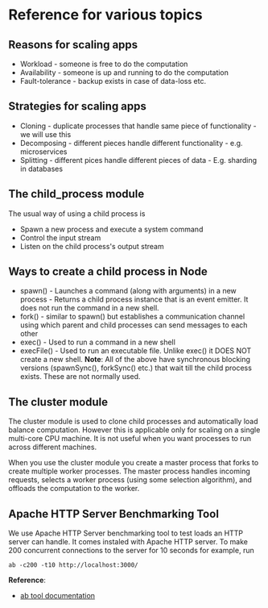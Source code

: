 # Reference for various topics

## Reasons for scaling apps
* Workload - someone is free to do the computation
* Availability - someone is up and running to do the computation
* Fault-tolerance - backup exists in case of data-loss etc.

## Strategies for scaling apps
* Cloning - duplicate processes that handle same piece of functionality - we will use this
* Decomposing - different pieces handle different functionality - e.g. microservices
* Splitting - different pices handle different pieces of data - E.g. sharding in databases

## The child_process module
The usual way of using a child process is
* Spawn a new process and execute a system command
* Control the input stream
* Listen on the child process's output stream

## Ways to create a child process in Node
* spawn() - Launches a command (along with arguments) in a new process - Returns a child process instance that is an event emitter. It does not run the command in a new shell.
* fork() - similar to spawn() but establishes a communication channel using which parent and child processes can send messages to each other
* exec() - Used to run a command in a new shell
* execFile() - Used to run an executable file. Unlike exec() it DOES NOT create a new shell.
__Note__: All of the above have synchronous blocking versions (spawnSync(), forkSync() etc.) that wait till the child process exists. These are not normally used.

## The cluster module
The cluster module is used to clone child processes and automatically load balance computation. However this is applicable only for scaling on a single multi-core CPU machine. It is not useful when you want processes to run across different machines.

When you use the cluster module you create a master process that forks to create multiple worker processes. The master process handles incoming requests, selects a worker process (using some selection algorithm), and offloads the computation to the worker.

## Apache HTTP Server Benchmarking Tool
We use Apache HTTP Server benchmarking tool to test loads an HTTP server can handle. It comes instaled with Apache HTTP server. To make 200 concurrent connections to the server for 10 seconds for example, run
```
ab -c200 -t10 http://localhost:3000/
```
__Reference__:
* [ab tool documentation](https://httpd.apache.org/docs/2.4/programs/ab.html)
